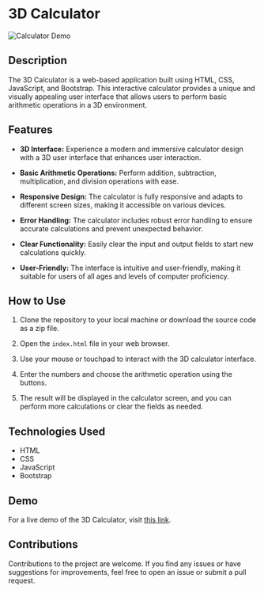 # 3D Calculator

![Calculator Demo](calculator-demo.gif)

## Description

The 3D Calculator is a web-based application built using HTML, CSS, JavaScript, and Bootstrap. This interactive calculator provides a unique and visually appealing user interface that allows users to perform basic arithmetic operations in a 3D environment.

## Features

- **3D Interface:** Experience a modern and immersive calculator design with a 3D user interface that enhances user interaction.

- **Basic Arithmetic Operations:** Perform addition, subtraction, multiplication, and division operations with ease.

- **Responsive Design:** The calculator is fully responsive and adapts to different screen sizes, making it accessible on various devices.

- **Error Handling:** The calculator includes robust error handling to ensure accurate calculations and prevent unexpected behavior.

- **Clear Functionality:** Easily clear the input and output fields to start new calculations quickly.

- **User-Friendly:** The interface is intuitive and user-friendly, making it suitable for users of all ages and levels of computer proficiency.

## How to Use

1. Clone the repository to your local machine or download the source code as a zip file.

2. Open the `index.html` file in your web browser.

3. Use your mouse or touchpad to interact with the 3D calculator interface.

4. Enter the numbers and choose the arithmetic operation using the buttons.

5. The result will be displayed in the calculator screen, and you can perform more calculations or clear the fields as needed.

## Technologies Used

- HTML
- CSS
- JavaScript
- Bootstrap

## Demo

For a live demo of the 3D Calculator, visit [this link](https://phenomenal-starburst-e32ec5.netlify.app/).

## Contributions

Contributions to the project are welcome. If you find any issues or have suggestions for improvements, feel free to open an issue or submit a pull request.


